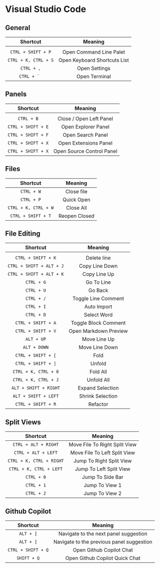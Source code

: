 # Visual Studio Code

## General

| Shortcut                                      | Meaning                                       |
| :-------------------------------------------: | :--------------------------------------------:|
|                                               |                                               |
| `CTRL + SHIFT + P`                            | Open Command Line Palet                       |
| `CTRL + K, CTRL + S`                          | Open Keyboard Shortcuts List                  |
| `CTRL + ,`                                    | Open Settings                                 |
| ``CTRL + ` ``                                 | Open Terminal                                 |

## Panels

| Shortcut                                      | Meaning                                       |
| :-------------------------------------------: | :--------------------------------------------:|
|                                               |                                               |
| `CTRL + B`                                    | Close / Open Left Panel                       |
| `CTRL + SHIFT + E`                            | Open Explorer Panel                           |
| `CTRL + SHIFT + F`                            | Open Search Panel                             |
| `CTRL + SHIFT + X`                            | Open Extensions Panel                         |
| `CTRL + SHIFT + X`                            | Open Source Control Panel                     |

## Files

| Shortcut                                      | Meaning                                       |
| :-------------------------------------------: | :--------------------------------------------:|
| `CTRL + W`                                    | Close file                                    |
| `CTRL + P`                                    | Quick Open                                    |
| `CTRL + K, CTRL + W`                          | Close All                                     |
| `CTRL + SHIFT + T`                            | Reopen Closed                                 |

## File Editing

| Shortcut                                      | Meaning                                       |
| :-------------------------------------------: | :--------------------------------------------:|
|                                               |                                               |
| `CTRL + SHIFT + K`                            | Delete line                                   |
| `CTRL + SHIFT + ALT + J`                      | Copy Line Down                                |
| `CTRL + SHIFT + ALT + K`                      | Copy Line Up                                  |
| `CTRL + G`                                    | Go To Line                                    |
| `CTRL + U`                                    | Go Back                                       |
| `CTRL + /`                                    | Toggle Line Comment                           |
| `CTRL + I`                                    | Auto Import                                   |
| `CTRL + D`                                    | Select Word                                   |
| `CTRL + SHIFT + A`                            | Toggle Block Comment                          |
| `CTRL + SHIFT + V`                            | Open Markdown Preview                         |
| `ALT + UP`                                    | Move Line Up                                  |
| `ALT + DOWN`                                  | Move Line Down                                |
| `CTRL + SHIFT + [`                            | Fold                                          |
| `CTRL + SHIFT + ]`                            | Unfold                                        |
| `CTRL + K, CTRL + 0`                          | Fold All                                      |
| `CTRL + K, CTRL + J`                          | Unfold All                                    |
| `ALT + SHIFT + RIGHT`                         | Expand Selection                              |
| `ALT + SHIFT + LEFT`                          | Shrink Selection                              |
| `CTRL + SHIFT + R`                            | Refactor                                      |

## Split Views

| Shortcut                                      | Meaning                                       |
| :-------------------------------------------: | :--------------------------------------------:|
| `CTRL + ALT + RIGHT`                          | Move File To Right Split View                 |
| `CTRL + ALT + LEFT`                           | Move File To Left Split View                  |
| `CTRL + K, CTRL + RIGHT`                      | Jump To Right Split View                      |
| `CTRL + K, CTRL + LEFT`                       | Jump To Left Split View                       |
| `CTRL + 0`                                    | Jump To Side Bar                              |
| `CTRL + 1`                                    | Jump To View 1                                |
| `CTRL + 2`                                    | Jump To View 2                                |

## Github Copilot

| Shortcut                                      | Meaning                                       |
| :-------------------------------------------: | :--------------------------------------------:|
| `ALT + ]`                                     | Navigate to the next panel suggestion         |
| `ALT + ]`                                     | Navigate to the previous panel suggestion     |
| `CTRL + SHIFT + Q`                            | Open Github Copilot Chat                      |
| `SHIFT + Q`                                   | Open Github Copilot Quick Chat                |
